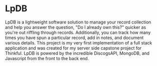 # LpDB

LpDB is a lightweight software solution to manage your record collection and help you answer the question, "Do I already own this?" quicker as you're out riffling through records. Additionally, you can track how many times you have spun a particular record, add in notes, and document various details. This project is my very first implementation of a full stack application and was created for my server side capstone project for Thinkful. LpDB is powered by the incredible DiscogsAPI, MongoDB, and Javascript from the front to the back end.
